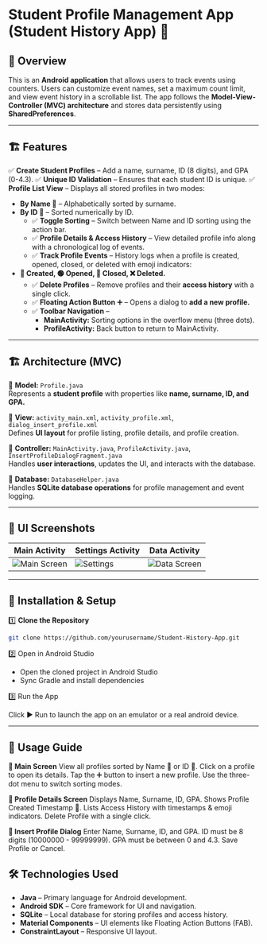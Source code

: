 # Student Profile Management App (Student History App) 🚀  

## 📌 Overview  
This is an **Android application** that allows users to track events using counters. Users can customize event names, set a maximum count limit, and view event history in a scrollable list. The app follows the **Model-View-Controller (MVC) architecture** and stores data persistently using **SharedPreferences**.

---

## 🏗️ Features  
✅ **Create Student Profiles** – Add a name, surname, ID (8 digits), and GPA (0-4.3).
✅ **Unique ID Validation** – Ensures that each student ID is unique.
✅ **Profile List View** – Displays all stored profiles in two modes:
- **By Name 📝** – Alphabetically sorted by surname.
- **By ID 📌** – Sorted numerically by ID.
  - ✅ **Toggle Sorting** – Switch between Name and ID sorting using the action bar.
  - ✅ **Profile Details & Access History** – View detailed profile info along with a chronological log of events.
  - ✅ **Track Profile Events** – History logs when a profile is created, opened, closed, or deleted with emoji indicators:
- **🏁 Created, 🟢 Opened, 🔴 Closed, ❌ Deleted.**
  - ✅ **Delete Profiles** – Remove profiles and their **access history** with a single click.
  - ✅ **Floating Action Button** ➕ – Opens a dialog to **add a new profile.**
  - ✅ **Toolbar Navigation** –
     - **MainActivity:** Sorting options in the overflow menu (three dots).
     - **ProfileActivity:** Back button to return to MainActivity.

---

## 🏗️ Architecture (MVC)  
📂 **Model:** `Profile.java`  
Represents a **student profile** with properties like **name, surname, ID, and GPA.**  

📂 **View:** `activity_main.xml`, `activity_profile.xml`, `dialog_insert_profile.xml`  
Defines **UI layout** for profile listing, profile details, and profile creation.  

📂 **Controller:** `MainActivity.java`, `ProfileActivity.java`, `InsertProfileDialogFragment.java`  
Handles **user interactions**, updates the UI, and interacts with the database.  

📂 **Database:** `DatabaseHelper.java`  
Handles **SQLite database operations** for profile management and event logging.

---

## 🎨 UI Screenshots  
| Main Activity | Settings Activity | Data Activity |
|--------------|----------------|--------------|
| ![Main Screen](screenshots/main_activity.png) | ![Settings](screenshots/profile_activity.png) | ![Data Screen](screenshots/profile_create.png) |

---

## 📜 Installation & Setup  
1️⃣ **Clone the Repository**  
```bash
git clone https://github.com/yourusername/Student-History-App.git
```

2️⃣ Open in Android Studio
- Open the cloned project in Android Studio
- Sync Gradle and install dependencies

3️⃣ Run the App

Click ▶️ Run to launch the app on an emulator or a real android device.

---

## 🎯 Usage Guide
**📌 Main Screen**
View all profiles sorted by Name 📝 or ID 📌.
Click on a profile to open its details.
Tap the ➕ button to insert a new profile.
Use the three-dot menu to switch sorting modes.

**📌 Profile Details Screen**
Displays Name, Surname, ID, GPA.
Shows Profile Created Timestamp 📅.
Lists Access History with timestamps & emoji indicators.
Delete Profile with a single click.

**📌 Insert Profile Dialog**
Enter Name, Surname, ID, and GPA.
ID must be 8 digits (10000000 - 99999999).
GPA must be between 0 and 4.3.
Save Profile or Cancel.

## 🛠️ Technologies Used
- **Java** – Primary language for Android development.
- **Android SDK** – Core framework for UI and navigation.
- **SQLite** – Local database for storing profiles and access history.
- **Material Components** – UI elements like Floating Action Buttons (FAB).
- **ConstraintLayout** – Responsive UI layout.
